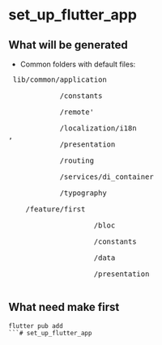 # set_up_flutter_app

## What will be generated
 - Common folders with default files:
<pre>
 lib/common/application<br>
            /constants<br>
            /remote'<br>
            /localization/i18n<br>,
            /presentation<br>
            /routing<br>
            /services/di_container<br>
            /typography<br>
    /feature/first<br>
                    /bloc<br>
                    /constants<br>
                    /data<br>
                    /presentation<br>
</pre>

## What need make first
```
flutter pub add 
```# set_up_flutter_app

